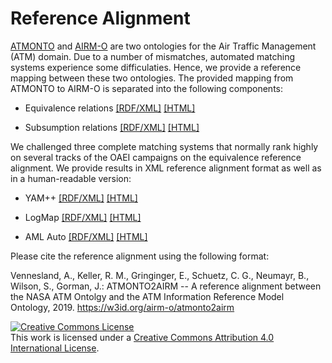 Reference Alignment
==========
[ATMONTO](https://data.nasa.gov/ontologies/atmonto/) and [AIRM-O](https://w3id.org/airm-o/ontology/) are two ontologies for the Air Traffic Management (ATM) domain. Due to a number of mismatches, automated matching systems experience some difficulaties. Hence, we provide a reference mapping between these two ontologies. The provided mapping from ATMONTO to AIRM-O is separated into the following components:

* Equivalence relations [[RDF/XML]](https://raw.githubusercontent.com/airm-o/atmonto2airm/master/ReferenceAlignment-ATMONTO-AIRM-EQUIVALENCE.rdf) [[HTML]](ReferenceAlignment-ATMONTO-AIRM-EQUIVALENCE.html)

* Subsumption relations [[RDF/XML]](https://raw.githubusercontent.com/airm-o/atmonto2airm/master/ReferenceAlignment-ATMONTO-AIRM-EQUIVALENCE.rdf) [[HTML]](ReferenceAlignment-ATMONTO-AIRM-SUBSUMPTION.html)

We challenged three complete matching systems that normally rank highly on several tracks of the OAEI campaigns on the equivalence reference alignment. We provide results in XML reference alignment format as well as in a human-readable version:

* YAM++ [[RDF/XML]](https://raw.githubusercontent.com/airm-o/atmonto2airm/master/evaluation/YAMPlusPlusAlignment.rdf) [[HTML]](YAMPlusPlusAlignment.html)

* LogMap [[RDF/XML]](https://raw.githubusercontent.com/airm-o/atmonto2airm/master/evaluation/LogMapAlignment.rdf) [[HTML]](LogMapAlignment.html)

* AML Auto [[RDF/XML]](https://raw.githubusercontent.com/airm-o/atmonto2airm/master/evaluation/AMLAlignment_Auto.rdf) [[HTML]](AMLAlignment_Auto.html)

Please cite the reference alignment using the following format:

Vennesland, A., Keller, R. M., Gringinger, E., Schuetz, C. G., Neumayr, B., Wilson, S., Gorman, J.: ATMONTO2AIRM -- A reference alignment between the NASA ATM Ontolgy and the ATM Information Reference Model Ontology, 2019. https://w3id.org/airm-o/atmonto2airm

<a rel="license" href="http://creativecommons.org/licenses/by/4.0/"><img alt="Creative Commons License" style="border-width:0" src="https://i.creativecommons.org/l/by/4.0/88x31.png" /></a><br />This work is licensed under a <a rel="license" href="http://creativecommons.org/licenses/by/4.0/">Creative Commons Attribution 4.0 International License</a>.
